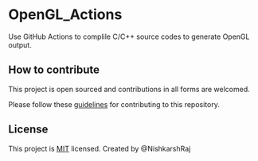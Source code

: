 # OpenGL_Actions

Use GitHub Actions to complile C/C++ source codes to generate OpenGL output.

## How to contribute

This project is open sourced and contributions in all forms are welcomed. 

Please follow these [guidelines](CONTRIBUTING.md) for contributing to this repository.

## License

This project is [MIT](LICENSE) licensed. Created by @NishkarshRaj
